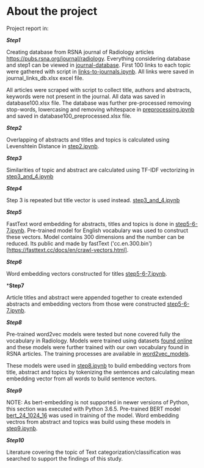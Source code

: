 # About the project

Project report in: 

***Step1***

Creating database from RSNA journal of Radiology articles https://pubs.rsna.org/journal/radiology.
Everything considering database and step1 can be viewed in [journal-database](../main/journal_database).
First 100 links to each topic were gathered with script in [links-to-journals.ipynb](../main/journal_database/links_to_journals_ipynb). All links were saved in journal_links_db.xlsx excel file.

All articles were scraped with script to collect title, authors and abstracts, keywords were not present in the journal.
All data was saved in database100.xlsx file. The database was further pre-processed removing stop-words, lowercasing and removing whitespace in [preprocessing.ipynb](journal_database/preprocessing.ipynb) and saved in database100_preprocessed.xlsx file.


***Step2***

Overlapping of abstracts and titles and topics is calculated using Levenshtein Distance in [step2.ipynb](../main/step2.ipynb).



***Step3***

Similarities of topic and abstract are calculated using TF-IDF vectorizing in [step3_and_4.ipynb](../main/step3_and_4.ipynb)




***Step4***

Step 3 is repeated but title vector is used instead. [step3_and_4.ipynb](../main/step3_and_4.ipynb)



***Step5***

FastText word embedding for abstracts, titles and topics is done in [step5-6-7.ipynb](../main/step5-6-7.ipynb). Pre-trained model for English vocabulary was used to construct these vectors. Model contains 300 dimensions and the number can be reduced. Its public and made by fastText ('cc.en.300.bin')[https://fasttext.cc/docs/en/crawl-vectors.html].


***Step6***

Word embedding vectors constructed for titles [step5-6-7.ipynb](../main/step5-6-7.ipynb).


***Step7**

Article titles and abstract were appended together to create extended abstracts and embedding vectors from those were constructed [step5-6-7.ipynb](step5-6-7.ipynb).



***Step8***

Pre-trained word2vec models were tested but none covered fully the vocabulary in Radiology. Models were trained using datasets [found online](https://github.com/RaRe-Technologies/gensim-data) and these models were further trained with our own vocabulary found in RSNA articles. The training processes are available in [word2vec_models](word2vec_models).

These models were used in [step8.ipynb](../main/step8.ipynb) to build embedding vectors from title, abstract and topics by tokenizing the sentences and calculating mean embedding vector from all words to build sentence vectors.


***Step9***

NOTE: As bert-embedding is not supported in newer versions of Python, this section was executed with Python 3.6.5.
Pre-trained BERT model [bert_24_1024_16](https://bert-embedding.readthedocs.io/en/latest/bert_models/bert_models.html) was used in training of the model. Word embedding vectros from abstract and topics was build using these models in [step9.ipynb](../main/step9.ipynb).


***Step10***

Literature covering the topic of Text categorization/classification was searched to support the findings of this study.
